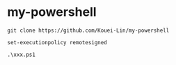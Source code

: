 # my-powershell

`git clone https://github.com/Kouei-Lin/my-powershell`

`set-executionpolicy remotesigned`

`.\xxx.ps1`
